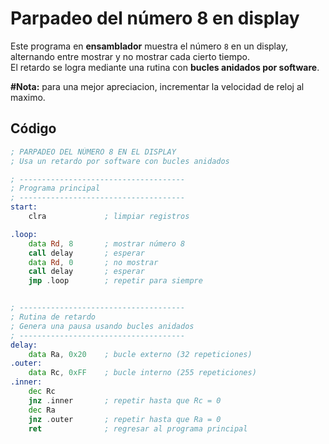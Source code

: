 # Parpadeo del número 8 en display

Este programa en **ensamblador** muestra el número `8` en un display, alternando entre mostrar y no mostrar cada cierto tiempo.  
El retardo se logra mediante una rutina con **bucles anidados por software**.  

**#Nota:** para una mejor apreciacion, incrementar la velocidad de reloj al maximo.
## Código

```asm
; PARPADEO DEL NÚMERO 8 EN EL DISPLAY
; Usa un retardo por software con bucles anidados

; -------------------------------------
; Programa principal
; -------------------------------------
start:
    clra             ; limpiar registros

.loop:
    data Rd, 8       ; mostrar número 8
    call delay       ; esperar
    data Rd, 0       ; no mostrar
    call delay       ; esperar
    jmp .loop        ; repetir para siempre


; -------------------------------------
; Rutina de retardo
; Genera una pausa usando bucles anidados
; -------------------------------------
delay:
    data Ra, 0x20    ; bucle externo (32 repeticiones)
.outer:
    data Rc, 0xFF    ; bucle interno (255 repeticiones)
.inner:
    dec Rc
    jnz .inner       ; repetir hasta que Rc = 0
    dec Ra
    jnz .outer       ; repetir hasta que Ra = 0
    ret              ; regresar al programa principal

